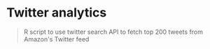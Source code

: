 # Twitter analytics

> R script to use twitter search API to fetch top 200 tweets from Amazon's Twitter feed
